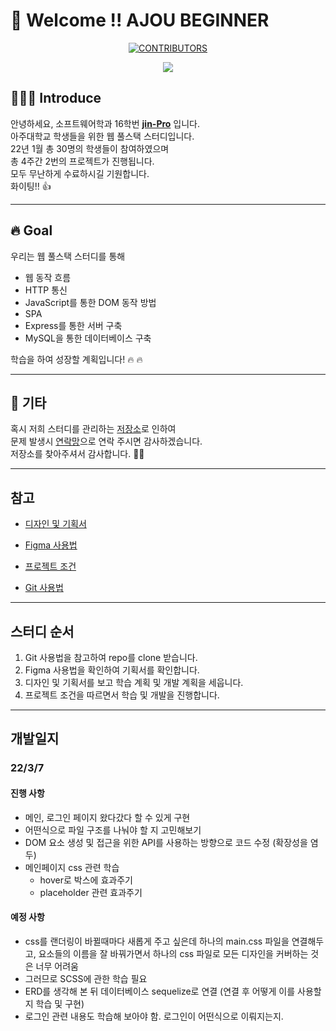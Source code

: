 # 🤗 Welcome !! AJOU BEGINNER

<div align=center>

[![CONTRIBUTORS](https://img.shields.io/badge/contributors-30-green.svg?style=flat-square)](https://github.com/AJOU-BEGINNER/P-1)

<a href="https://github.com/AJOU-BEGINNER/P-1/graphs/contributors">
  <img src="https://contrib.rocks/image?repo=AJOU-BEGINNER/P-1" />
</a>

</div>

## 🧑🏻‍💻 Introduce

안녕하세요, 소프트웨어학과 16학번 **[jin-Pro](https://github.com/jin-Pro)** 입니다. <br/>
아주대학교 학생들을 위한 웹 풀스택 스터디입니다. <br/>
22년 1월 총 30명의 학생들이 참여하였으며 <br/>
총 4주간 2번의 프로젝트가 진행됩니다. <br/>
모두 무난하게 수료하시길 기원합니다. <br/>
화이팅!! 👍

---

## 🔥 Goal

우리는 웹 풀스택 스터디를 통해

- 웹 동작 흐름
- HTTP 통신
- JavaScript를 통한 DOM 동작 방법
- SPA
- Express를 통한 서버 구축
- MySQL을 통한 데이터베이스 구축

학습을 하여 성장할 계획입니다! 🔥 🔥

---

## 🎸 기타

혹시 저희 스터디를 관리하는 [저장소](https://github.com/AJOU-BEGINNER/P-1)로 인하여 <br/>
문제 발생시 [연락망](https://velog.io/@jinpro)으로 연락 주시면 감사하겠습니다. <br/>
저장소를 찾아주셔서 감사합니다. 🙇🏻 <br/>

---

## 참고

- [디자인 및 기획서](https://www.figma.com/file/FMcTfiuDucOpEs2j6fh3XL/2022-Ajou-Beginner-Project-1-1?node-id=1%3A2)

- [Figma 사용법](https://slash-amaranthus-65c.notion.site/Figma-c1dead5d929d44498e94641f8058e10d)

- [프로젝트 조건](https://slash-amaranthus-65c.notion.site/P-1-0f22a61c074f4a86a57e01acdb8f3457)

- [Git 사용법](https://github.com/code-squad/codesquad-docs/blob/master/codereview/README.md)

---

## 스터디 순서

1. Git 사용법을 참고하여 repo를 clone 받습니다.
2. Figma 사용법을 확인하여 기획서를 확인합니다.
3. 디자인 및 기획서를 보고 학습 계획 및 개발 계획을 세웁니다.
4. 프로젝트 조건을 따르면서 학습 및 개발을 진행합니다.


---

## 개발일지

### 22/3/7

#### 진행 사항

- 메인, 로그인 페이지 왔다갔다 할 수 있게 구현
- 어떤식으로 파일 구조를 나눠야 할 지 고민해보기
- DOM 요소 생성 및 접근을 위한 API를 사용하는 방향으로 코드 수정 (확장성을 염두)
- 메인페이지 css 관련 학습
  - hover로 박스에 효과주기
  - placeholder 관련 효과주기

#### 예정 사항

- css를 랜더링이 바뀔때마다 새롭게 주고 싶은데 하나의 main.css 파일을 연결해두고, 요소들의 이름을 잘 바꿔가면서 하나의 css 파일로 모든 디자인을 커버하는 것은 너무 어려움
- 그러므로 SCSS에 관한 학습 필요
- ERD를 생각해 본 뒤 데이터베이스 sequelize로 연결 (연결 후 어떻게 이를 사용할 지 학습 및 구현)
- 로그인 관련 내용도 학습해 보아야 함. 로그인이 어떤식으로 이뤄지는지.